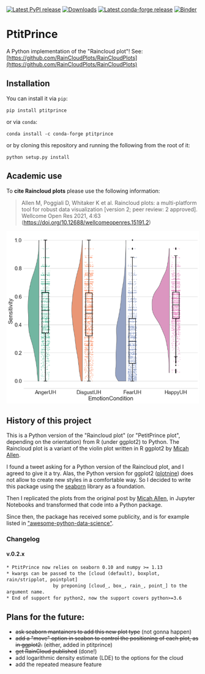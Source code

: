 [![Latest PyPI release](https://img.shields.io/pypi/v/ptitprince.svg)](https://pypi.org/project/ptitprince/)
[![Downloads](https://pepy.tech/badge/ptitprince)](https://pepy.tech/project/ptitprince)
[![Latest conda-forge release](https://img.shields.io/conda/vn/conda-forge/ptitprince.svg)](https://anaconda.org/conda-forge/ptitprince/)
[![Binder](https://img.shields.io/badge/binder%20tutorial-python-fb62f6.svg)](https://mybinder.org/v2/gh/RainCloudPlots/RainCloudPlots/master?filepath=tutorial_python%2Fraincloud_tutorial_python.ipynb)

# PtitPrince

A Python implementation of the "Raincloud plot"!
See: [https://github.com/RainCloudPlots/RainCloudPlots](https://github.com/RainCloudPlots/RainCloudPlots)

## Installation

You can install it via `pip`:

```
pip install ptitprince
```

or via `conda`:

```
conda install -c conda-forge ptitprince
```

or by cloning this repository and running the following from the root of it:

```
python setup.py install
```

## Academic use

To **cite Raincloud plots** please use the following information:

> Allen M, Poggiali D, Whitaker K et al. Raincloud plots: a multi-platform tool for robust data visualization [version 2; peer review: 2 approved]. Wellcome Open Res 2021, 4:63 (https://doi.org/10.12688/wellcomeopenres.15191.2) 

![output](output_4_0.png)

## History of this project
 
This is a Python version of the "Raincloud plot" (or "PetitPrince plot", depending on the orientation) from R (under ggplot2) to Python.
The Raincloud plot is a variant of the violin plot written in R ggplot2 by [Micah Allen](https://micahallen.org/2018/03/15/introducing-raincloud-plots/).

I found a tweet asking for a Python version of the Raincloud plot, and I agreed to give it a try.
Alas, the Python version for ggplot2 ([plotnine](https://github.com/has2k1/plotnine)) does not allow to create new styles in a comfortable way.
So I decided to write this package using the [seaborn](https://seaborn.pydata.org/) library as a foundation.

Then I replicated the plots from the original post by [Micah Allen](https://micahallen.org/2018/03/15/introducing-raincloud-plots/), in Jupyter Notebooks and transformed that code into a Python package.

Since then, the package has received some publicity, and is for example listed in ["awesome-python-data-science"](https://github.com/thomasjpfan/awesome-python-data-science).

### Changelog

#### v.0.2.x

    * PtitPrince now relies on seaborn 0.10 and numpy >= 1.13
    * kwargs can be passed to the [cloud (default), boxplot, rain/stripplot, pointplot]
                     by preponing [cloud_, box_, rain_, point_] to the argument name.
    * End of support for python2, now the support covers python>=3.6

## Plans for the future:

 * ~~ask seaborn mantainers to add this new plot type~~ (not gonna happen)
 * ~~add a "move" option in seabon to control the positioning of each plot, as in ggplot2.~~ (either, added in ptitprince)
 * ~~get RainCloud published~~ (done!)
 * add logarithmic density estimate (LDE) to the options for the cloud
 * add the repeated measure feature
